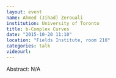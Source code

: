 ```yaml
---
layout: event
name: Ahmed (Jihad) Zerouali
institution: University of Toronto
title: b-Complex Curves
date: "2015-10-20 11:10"
location: "Fields Institute, room 210"
categories: talk
videourl:
---
```

Abstract: N/A
